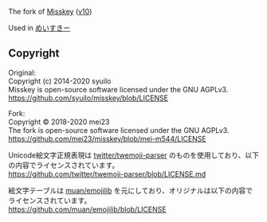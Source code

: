 The fork of [Misskey](https://github.com/syuilo/misskey) ([v10](https://github.com/syuilo/misskey/tree/v10))

Used in [めいすきー](https://misskey.m544.net)

## Copyright

Original:  
Copyright (c) 2014-2020 syuilo  
Misskey is open-source software licensed under the GNU AGPLv3.  
https://github.com/syuilo/misskey/blob/LICENSE

Fork:  
Copyright © 2018-2020 mei23  
The fork is open-source software licensed under the GNU AGPLv3.  
https://github.com/mei23/misskey/blob/mei-m544/LICENSE

Unicode絵文字正規表現は [twitter/twemoji-parser](https://github.com/twitter/twemoji-parser/) のものを使用しており、以下の内容でライセンスされています。  
https://github.com/twitter/twemoji-parser/blob/LICENSE.md

絵文字テーブルは [muan/emojilib](https://github.com/muan/emojilib) を元にしており、オリジナルは以下の内容でライセンスされています。  
https://github.com/muan/emojilib/blob/LICENSE
